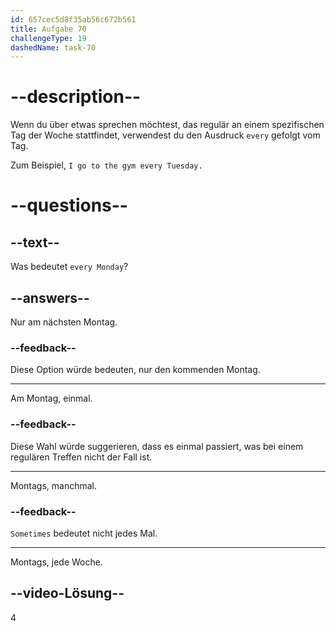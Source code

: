 ```yaml
---
id: 657cec5d8f35ab56c672b561
title: Aufgabe 70
challengeType: 19
dashedName: task-70
---
```


# --description--

Wenn du über etwas sprechen möchtest, das regulär an einem spezifischen Tag der Woche stattfindet, verwendest du den Ausdruck `every` gefolgt vom Tag.

Zum Beispiel, `I go to the gym every Tuesday.`

# --questions--

## --text--

Was bedeutet `every Monday`?

## --answers--

Nur am nächsten Montag.

### --feedback--

Diese Option würde bedeuten, nur den kommenden Montag.

---

Am Montag, einmal.

### --feedback--

Diese Wahl würde suggerieren, dass es einmal passiert, was bei einem regulären Treffen nicht der Fall ist.

---

Montags, manchmal.

### --feedback--

`Sometimes` bedeutet nicht jedes Mal.

---

Montags, jede Woche.

## --video-Lösung--

4
